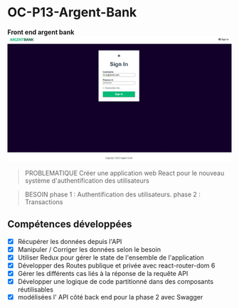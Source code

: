 # OC-P13-Argent-Bank

**Front end argent bank**
<kbd>![sign-in](./sign-in.JPG)</kbd>

> PROBLEMATIQUE
> Créer une application web React pour le nouveau système d'authentification des utilisateurs

> BESOIN
> phase 1 : Authentification des utilisateurs.
> phase 2 : Transactions

## Compétences développées

- [x] Récupérer les données depuis l'API
- [x] Manipuler / Corriger les données selon le besoin
- [x] Utiliser Redux pour gérer le state de l'ensemble de l'application
- [x] Développer des Routes publique et privée avec react-router-dom 6
- [x] Gérer les différents cas liés à la réponse de la requête API
- [x] Développer une logique de code partitionné dans des composants réutilisables
- [x] modélisées l' API côté back end pour la phase 2 avec Swagger
